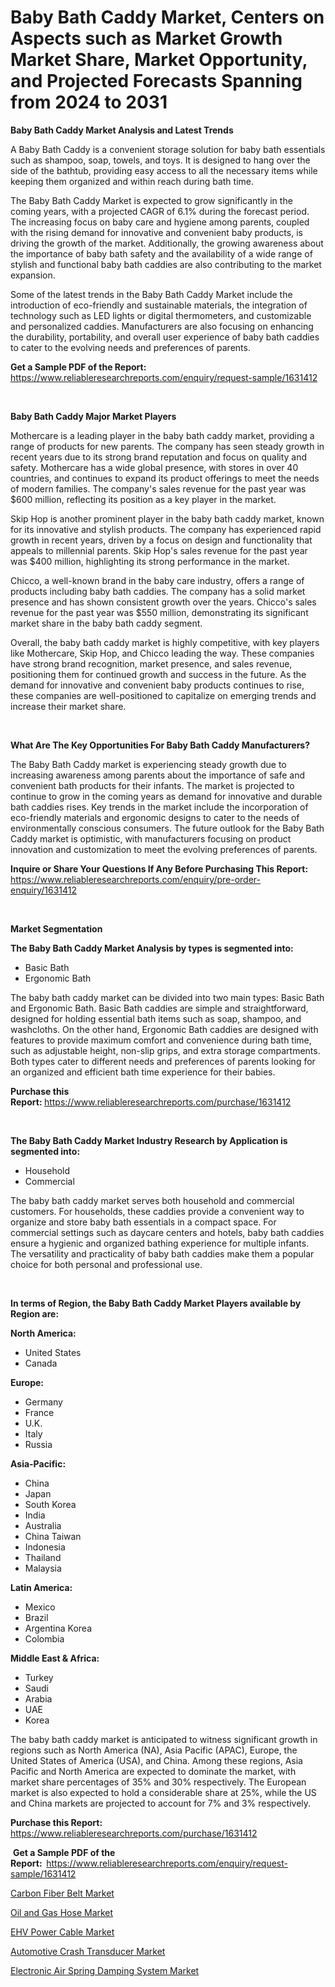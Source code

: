 <p><h1>Baby Bath Caddy Market, Centers on Aspects such as Market Growth Market Share, Market Opportunity, and Projected Forecasts Spanning from 2024 to 2031</h1></p><p><strong>Baby Bath Caddy Market Analysis and Latest Trends</strong></p>
<p><p>A Baby Bath Caddy is a convenient storage solution for baby bath essentials such as shampoo, soap, towels, and toys. It is designed to hang over the side of the bathtub, providing easy access to all the necessary items while keeping them organized and within reach during bath time.</p><p>The Baby Bath Caddy Market is expected to grow significantly in the coming years, with a projected CAGR of 6.1% during the forecast period. The increasing focus on baby care and hygiene among parents, coupled with the rising demand for innovative and convenient baby products, is driving the growth of the market. Additionally, the growing awareness about the importance of baby bath safety and the availability of a wide range of stylish and functional baby bath caddies are also contributing to the market expansion.</p><p>Some of the latest trends in the Baby Bath Caddy Market include the introduction of eco-friendly and sustainable materials, the integration of technology such as LED lights or digital thermometers, and customizable and personalized caddies. Manufacturers are also focusing on enhancing the durability, portability, and overall user experience of baby bath caddies to cater to the evolving needs and preferences of parents.</p></p>
<p><strong>Get a Sample PDF of the Report:&nbsp;</strong> <a href="https://www.reliableresearchreports.com/enquiry/request-sample/1631412">https://www.reliableresearchreports.com/enquiry/request-sample/1631412</a></p>
<p>&nbsp;</p>
<p><strong>Baby Bath Caddy Major Market Players</strong></p>
<p><p>Mothercare is a leading player in the baby bath caddy market, providing a range of products for new parents. The company has seen steady growth in recent years due to its strong brand reputation and focus on quality and safety. Mothercare has a wide global presence, with stores in over 40 countries, and continues to expand its product offerings to meet the needs of modern families. The company's sales revenue for the past year was $600 million, reflecting its position as a key player in the market.</p><p>Skip Hop is another prominent player in the baby bath caddy market, known for its innovative and stylish products. The company has experienced rapid growth in recent years, driven by a focus on design and functionality that appeals to millennial parents. Skip Hop's sales revenue for the past year was $400 million, highlighting its strong performance in the market.</p><p>Chicco, a well-known brand in the baby care industry, offers a range of products including baby bath caddies. The company has a solid market presence and has shown consistent growth over the years. Chicco's sales revenue for the past year was $550 million, demonstrating its significant market share in the baby bath caddy segment.</p><p>Overall, the baby bath caddy market is highly competitive, with key players like Mothercare, Skip Hop, and Chicco leading the way. These companies have strong brand recognition, market presence, and sales revenue, positioning them for continued growth and success in the future. As the demand for innovative and convenient baby products continues to rise, these companies are well-positioned to capitalize on emerging trends and increase their market share.</p></p>
<p>&nbsp;</p>
<p><strong>What Are The Key Opportunities For Baby Bath Caddy Manufacturers?</strong></p>
<p><p>The Baby Bath Caddy market is experiencing steady growth due to increasing awareness among parents about the importance of safe and convenient bath products for their infants. The market is projected to continue to grow in the coming years as demand for innovative and durable bath caddies rises. Key trends in the market include the incorporation of eco-friendly materials and ergonomic designs to cater to the needs of environmentally conscious consumers. The future outlook for the Baby Bath Caddy market is optimistic, with manufacturers focusing on product innovation and customization to meet the evolving preferences of parents.</p></p>
<p><strong>Inquire or Share Your Questions If Any Before Purchasing This Report:</strong> <a href="https://www.reliableresearchreports.com/enquiry/pre-order-enquiry/1631412">https://www.reliableresearchreports.com/enquiry/pre-order-enquiry/1631412</a></p>
<p>&nbsp;</p>
<p><strong>Market Segmentation</strong></p>
<p><strong>The Baby Bath Caddy Market Analysis by types is segmented into:</strong></p>
<p><ul><li>Basic Bath</li><li>Ergonomic Bath</li></ul></p>
<p><p>The baby bath caddy market can be divided into two main types: Basic Bath and Ergonomic Bath. Basic Bath caddies are simple and straightforward, designed for holding essential bath items such as soap, shampoo, and washcloths. On the other hand, Ergonomic Bath caddies are designed with features to provide maximum comfort and convenience during bath time, such as adjustable height, non-slip grips, and extra storage compartments. Both types cater to different needs and preferences of parents looking for an organized and efficient bath time experience for their babies.</p></p>
<p><strong>Purchase this Report:&nbsp;</strong><a href="https://www.reliableresearchreports.com/purchase/1631412">https://www.reliableresearchreports.com/purchase/1631412</a></p>
<p>&nbsp;</p>
<p><strong>The Baby Bath Caddy Market Industry Research by Application is segmented into:</strong></p>
<p><ul><li>Household</li><li>Commercial</li></ul></p>
<p><p>The baby bath caddy market serves both household and commercial customers. For households, these caddies provide a convenient way to organize and store baby bath essentials in a compact space. For commercial settings such as daycare centers and hotels, baby bath caddies ensure a hygienic and organized bathing experience for multiple infants. The versatility and practicality of baby bath caddies make them a popular choice for both personal and professional use.</p></p>
<p>&nbsp;</p>
<p><strong>In terms of Region, the Baby Bath Caddy Market Players available by Region are:</strong></p>
<p>
    <p> <strong> North America: </strong>
        <ul>
            <li>United States</li>
            <li>Canada</li>
        </ul>
        </p> 
    <p> <strong> Europe: </strong>
        <ul>
            <li>Germany</li>
            <li>France</li>
            <li>U.K.</li>
            <li>Italy</li>
            <li>Russia</li>
        </ul>
        </p> 
    <p> <strong> Asia-Pacific: </strong>
        <ul>
            <li>China</li>
            <li>Japan</li>
            <li>South Korea</li>
            <li>India</li>
            <li>Australia</li>
            <li>China Taiwan</li>
            <li>Indonesia</li>
            <li>Thailand</li>
            <li>Malaysia</li>
        </ul>
        </p> 
    <p> <strong> Latin America: </strong>
        <ul>
            <li>Mexico</li>
            <li>Brazil</li>
            <li>Argentina Korea</li>
            <li>Colombia</li>
        </ul>
        </p> 
    <p> <strong> Middle East & Africa: </strong>
        <ul>
            <li>Turkey</li>
            <li>Saudi</li>
            <li>Arabia</li>
            <li>UAE</li>
            <li>Korea</li>
        </ul>
    </p>
    </p>
<p><p>The baby bath caddy market is anticipated to witness significant growth in regions such as North America (NA), Asia Pacific (APAC), Europe, the United States of America (USA), and China. Among these regions, Asia Pacific and North America are expected to dominate the market, with market share percentages of 35% and 30% respectively. The European market is also expected to hold a considerable share at 25%, while the US and China markets are projected to account for 7% and 3% respectively.</p></p>
<p><strong>Purchase this Report: </strong><a href="https://www.reliableresearchreports.com/purchase/1631412">https://www.reliableresearchreports.com/purchase/1631412</a></p>
<p>&nbsp;<strong>Get a Sample PDF of the Report:&nbsp;&nbsp;</strong><a href="https://www.reliableresearchreports.com/enquiry/request-sample/1631412">https://www.reliableresearchreports.com/enquiry/request-sample/1631412</a></p>
<p><strong></strong></p>
<p><p><a href="https://view.publitas.com/reportprime-1/carbon-fiber-belt-market-size-growth-and-forecast-from-2024-2031/">Carbon Fiber Belt Market</a></p><p><a href="https://scarlet-rocket-c63.notion.site/Insights-into-Oil-and-Gas-Hose-Market-Size-Analysing-Market-Share-Trends-and-Growth-from-2024-to--f9d323834d03462cbad32f29112f77eb">Oil and Gas Hose Market</a></p><p><a href="https://view.publitas.com/reportprime-1/ehv-power-cable-market-with-the-goal-of-estimating-the-market-size-and-future-growth-potential-of-various-market-segments-based-on-component-applications-end-user-and-region/">EHV Power Cable Market</a></p><p><a href="https://fearless-okapi-6c8.notion.site/Automotive-Crash-Transducer-Market-Research-Report-Provides-Critical-Insights-that-can-help-Shape-Bu-3a180e7b71404c73b423d404127446c5">Automotive Crash Transducer Market</a></p><p><a href="https://zircon-bluebell-299.notion.site/Electronic-Air-Spring-Damping-System-Market-Size-and-Growth-Market-Segmentation-Regional-and-Count-182fcc4748a949f79f7de9f88b8fe2ce">Electronic Air Spring Damping System Market</a></p></p>